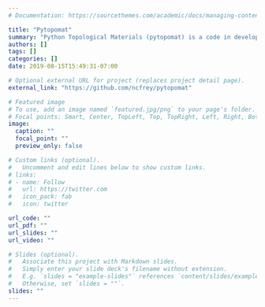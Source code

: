 ```yaml
---
# Documentation: https://sourcethemes.com/academic/docs/managing-content/

title: "Pytopomat"
summary: "Python Topological Materials (pytopomat) is a code in development for easy, high-throughput analysis of topological materials."
authors: []
tags: []
categories: []
date: 2019-08-15T15:49:31-07:00

# Optional external URL for project (replaces project detail page).
external_link: "https://github.com/ncfrey/pytopomat"

# Featured image
# To use, add an image named `featured.jpg/png` to your page's folder.
# Focal points: Smart, Center, TopLeft, Top, TopRight, Left, Right, BottomLeft, Bottom, BottomRight.
image:
  caption: ""
  focal_point: ""
  preview_only: false

# Custom links (optional).
#   Uncomment and edit lines below to show custom links.
# links:
# - name: Follow
#   url: https://twitter.com
#   icon_pack: fab
#   icon: twitter

url_code: ""
url_pdf: ""
url_slides: ""
url_video: ""

# Slides (optional).
#   Associate this project with Markdown slides.
#   Simply enter your slide deck's filename without extension.
#   E.g. `slides = "example-slides"` references `content/slides/example-slides.md`.
#   Otherwise, set `slides = ""`.
slides: ""
---
```

